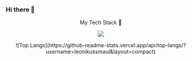 ### Hi there 👋

<p align="center">
My Tech Stack 🔭
</p>


  
<p align="center">
  <a href="https://skillicons.dev">
    <img src="https://skillicons.dev/icons?i=js,html,css,vscode,react,figma&perline=3" />
  </a>
</p>

<p align="center">
![Top Langs](https://github-readme-stats.vercel.app/api/top-langs/?username=leonikussmaul&layout=compact)
</p>

<!--
**leonikussmaul/leonikussmaul** is a ✨ _special_ ✨ repository because its `README.md` (this file) appears on your GitHub profile.

Here are some ideas to get you started:

- 🔭 I’m currently working on ...
- 🌱 I’m currently learning ...
- 👯 I’m looking to collaborate on ...
- 🤔 I’m looking for help with ...
- 💬 Ask me about ...
- 📫 How to reach me: ...
- 😄 Pronouns: ...
- ⚡ Fun fact: ...
-->
